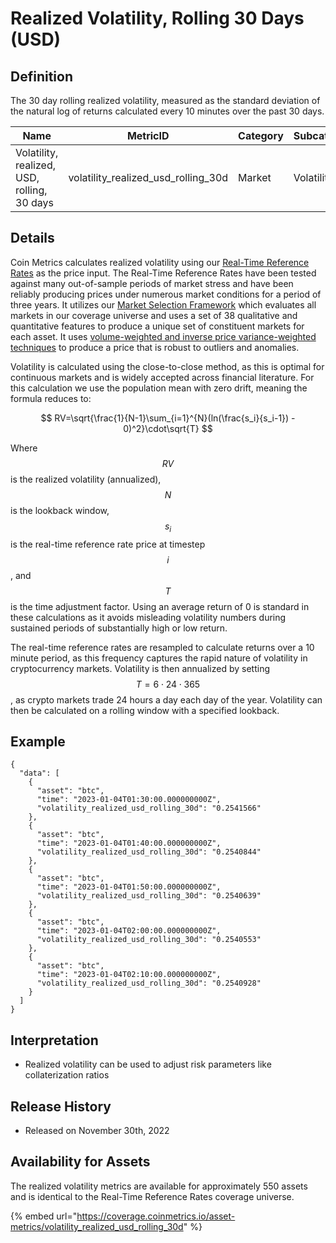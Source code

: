# Realized Volatility, Rolling 30 Days (USD)

## Definition

The 30 day rolling realized volatility, measured as the standard deviation of the natural log of returns calculated every 10 minutes over the past 30 days.

| Name                                        | MetricID                                | Category | Subcategory | Type  | Unit          | Interval |
| ------------------------------------------- | --------------------------------------- | -------- | ----------- | ----- | ------------- | -------- |
| Volatility, realized, USD, rolling, 30 days | volatility\_realized\_usd\_rolling\_30d | Market   | Volatility  | Ratio | Dimensionless | 30 days  |

## Details

Coin Metrics calculates realized volatility using our [Real-Time Reference Rates](https://docs.coinmetrics.io/market-data/methodologies/real-time-reference-rates-methodology) as the price input. The Real-Time Reference Rates have been tested against many out-of-sample periods of market stress and have been reliably producing prices under numerous market conditions for a period of three years. It utilizes our [Market Selection Framework](https://docs.coinmetrics.io/market-data/methodologies/market-selection-framework) which evaluates all markets in our coverage universe and uses a set of 38 qualitative and quantitative features to produce a unique set of constituent markets for each asset. It uses [volume-weighted and inverse price variance-weighted techniques](https://docs.coinmetrics.io/market-data/methodologies/real-time-reference-rates-methodology#calculation-algorithm) to produce a price that is robust to outliers and anomalies.&#x20;

Volatility is calculated using the close-to-close method, as this is optimal for continuous markets and is widely accepted across financial literature. For this calculation we use the population mean with zero drift, meaning the formula reduces to:

$$
RV=\sqrt{\frac{1}{N-1}\sum_{i=1}^{N}(ln(\frac{s_i}{s_i-1}) - 0)^2}\cdot\sqrt{T}
$$

Where $$RV$$is the realized volatility (annualized), $$N$$is the lookback window, $${s_i}$$ is the real-time reference rate price at timestep $$i$$, and $$T$$ is the time adjustment factor. Using an average return of 0 is standard in these calculations as it avoids misleading volatility numbers during sustained periods of substantially high or low return.

The real-time reference rates are resampled to calculate returns over a 10 minute period, as this frequency captures the rapid nature of volatility in cryptocurrency markets. Volatility is then annualized by setting $$T=6⋅24⋅365$$, as crypto markets trade 24 hours a day each day of the year. Volatility can then be calculated on a rolling window with a specified lookback.

## Example

```
{
  "data": [
    {
      "asset": "btc",
      "time": "2023-01-04T01:30:00.000000000Z",
      "volatility_realized_usd_rolling_30d": "0.2541566"
    },
    {
      "asset": "btc",
      "time": "2023-01-04T01:40:00.000000000Z",
      "volatility_realized_usd_rolling_30d": "0.2540844"
    },
    {
      "asset": "btc",
      "time": "2023-01-04T01:50:00.000000000Z",
      "volatility_realized_usd_rolling_30d": "0.2540639"
    },
    {
      "asset": "btc",
      "time": "2023-01-04T02:00:00.000000000Z",
      "volatility_realized_usd_rolling_30d": "0.2540553"
    },
    {
      "asset": "btc",
      "time": "2023-01-04T02:10:00.000000000Z",
      "volatility_realized_usd_rolling_30d": "0.2540928"
    }
  ]
}
```

## Interpretation

* Realized volatility can be used to adjust risk parameters like collaterization ratios

## Release History

* Released on November 30th, 2022

## Availability for Assets

The realized volatility metrics are available for approximately 550 assets and is identical to the Real-Time Reference Rates coverage universe.

{% embed url="https://coverage.coinmetrics.io/asset-metrics/volatility_realized_usd_rolling_30d" %}

